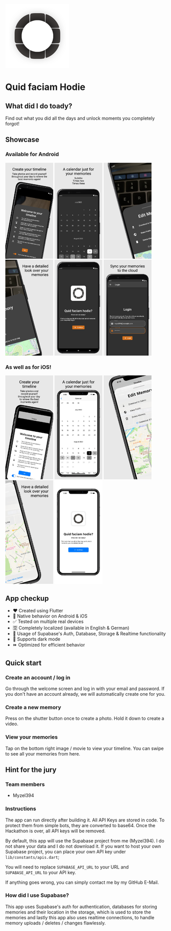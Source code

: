 <img src="assets/logo.svg" float="left" width="200" />

# Quid faciam Hodie

## What did I do toady?

Find out what you did all the days and unlock moments you completely forgot!


## Showcase

### Available for Android

<p float="left">
    <img src="readme_content/store_previews/android/0_timeline.png" width="150" />
    <img src="readme_content/store_previews/android/1_calendar.png" width="150" />
    <img src="readme_content/store_previews/android/2_details_1.png" width="150" />
    <img src="readme_content/store_previews/android/2_details_2.png" width="150" />
    <img src="readme_content/store_previews/android/3_welcome.png" width="150" />
    <img src="readme_content/store_previews/android/4_login.png" width="150" />
</p>

### As well as for iOS!

<p float="left">
    <img src="readme_content/store_previews/ios/0_timeline.png" width="150" />
    <img src="readme_content/store_previews/ios/1_calendar.png" width="150" />
    <img src="readme_content/store_previews/ios/2_details_1.png" width="150" />
    <img src="readme_content/store_previews/ios/2_details_2.png" width="150" />
    <img src="readme_content/store_previews/ios/3_welcome.png" width="150" />
</p>


## App checkup

* :heart: Created using Flutter
* :apple: Native behavior on Android & iOS
* :white_check_mark: Tested on multiple real devices
* :u7a7a: Completely localized (available in English & German)
* :flashlight: Usage of Supabase's Auth, Database, Storage & Realtime functionality
* :new_moon_with_face: Supports dark mode
* :fast_forward: Optimized for efficient behavior


## Quick start

### Create an account / log in

Go through the welcome screen and log in with your email and password.
If you don't have an account already, we will automatically create one for you.

### Create a new memory

Press on the shutter button once to create a photo.
Hold it down to create a video.

### View your memories

Tap on the bottom right image / movie to view your timeline.
You can swipe to see all your memories from here.


## Hint for the jury

### Team members

* Myzel394

### Instructions

The app can run directly after building it. All API Keys are stored in code.
To protect them from simple bots, they are converted to base64.
Once the Hackathon is over, all API keys will be removed.

By default, this app will use the Supabase project from me (Myzel394).
I do not share your data and I do not download it.
If you want to host your own Supabase project, you can place your
own API key under `lib/constants/apis.dart`;

You will need to replace `SUPABASE_API_URL` to your URL and `SUPABASE_API_URL` to your API key.

If anything goes wrong, you can simply contact me by my GitHub E-Mail.

### How did I use Supabase?

This app uses Supabase's auth for authentication,
databases for storing memories and their location in the
storage, which is used to store the memories and lastly this app
also uses realtime connections, to handle memory uploads /
deletes / changes flawlessly.
